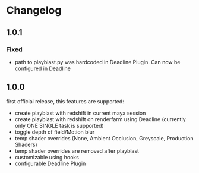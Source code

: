 # Changelog

## 1.0.1
### Fixed
- path to playblast.py was hardcoded in Deadline Plugin. Can now be configured in Deadline

## 1.0.0
first official release, this features are supported:
- create playblast with redshift in current maya session
- create playblast with redshift on renderfarm using Deadline (currently only ONE SINGLE task is supported)
- toggle depth of field/Motion blur
- temp shader overrides (None, Ambient Occlusion, Greyscale, Production Shaders)
- temp shader overrides are removed after playblast
- customizable using hooks
- configurable Deadline Plugin

